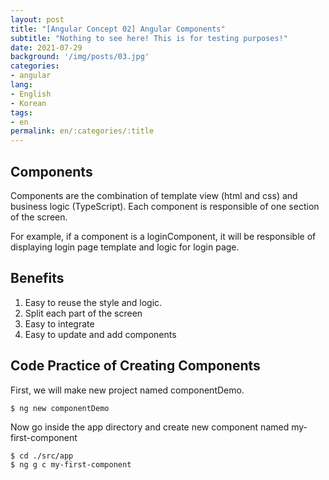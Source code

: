 ```yaml
---
layout: post
title: "[Angular Concept 02] Angular Components"
subtitle: "Nothing to see here! This is for testing purposes!"
date: 2021-07-29
background: '/img/posts/03.jpg'
categories:
- angular
lang:
- English
- Korean
tags:
- en
permalink: en/:categories/:title
---
```


## Components

Components are the combination of template view (html and css) and business logic (TypeScript). Each component is responsible of one section of the screen.

For example, if a component is a loginComponent, it will be responsible of displaying login page template and logic for login page.

## Benefits
1. Easy to reuse the style and logic.
2. Split each part of the screen
3. Easy to integrate
4. Easy to update and add components

## Code Practice of Creating Components

First, we will make new project named componentDemo.
~~~~
$ ng new componentDemo
~~~~

Now go inside the app directory and create new component named my-first-component
~~~~
$ cd ./src/app
$ ng g c my-first-component
~~~~
